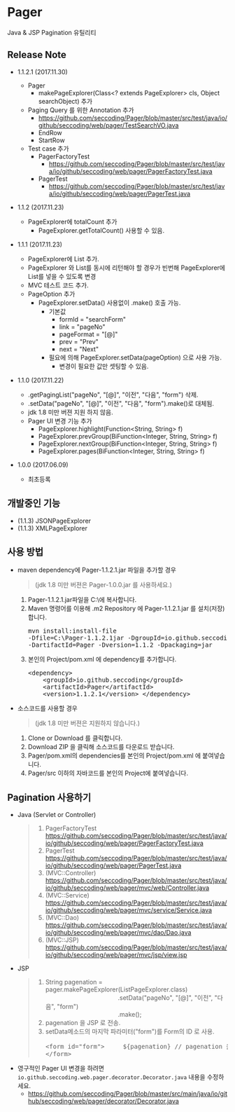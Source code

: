 # Pager
Java &amp; JSP Pagination 유틸리티

## Release Note

* 1.1.2.1 (2017.11.30)
  * Pager
    * makePageExplorer(Class<? extends PageExplorer> cls, Object searchObject) 추가
  * Paging Query 를 위한 Annotation 추가
    * https://github.com/seccoding/Pager/blob/master/src/test/java/io/github/seccoding/web/pager/TestSearchVO.java
    * EndRow
    * StartRow
  * Test case 추가
    * PagerFactoryTest
      * https://github.com/seccoding/Pager/blob/master/src/test/java/io/github/seccoding/web/pager/PagerFactoryTest.java
    * PagerTest
      * https://github.com/seccoding/Pager/blob/master/src/test/java/io/github/seccoding/web/pager/PagerTest.java

* 1.1.2 (2017.11.23)
  * PageExplorer에 totalCount 추가
    * PageExplorer.getTotalCount() 사용할 수 있음.
  
            
* 1.1.1 (2017.11.23)
  * PageExplorer에 List 추가.
  * PageExplorer 와 List를 동시에 리턴해야 할 경우가 빈번해 PageExplorer에 List를 넣을 수 있도록 변경
  * MVC 테스트 코드 추가.
  * PageOption 추가
    * PageExplorer.setData() 사용없이 .make() 호출 가능.
      * 기본값
        * formId = "searchForm"
        * link = "pageNo"
        * pageFormat = "[@]"
        * prev = "Prev"
        * next = "Next"
      * 필요에 의해 PageExplorer.setData(pageOption) 으로 사용 가능.
        * 변경이 필요한 값만 셋팅할 수 있음.
  
  
* 1.1.0 (2017.11.22)
  * .getPagingList("pageNo", "[@]", "이전", "다음", "form") 삭제.
  * .setData("pageNo", "[@]", "이전", "다음", "form").make()로 대체됨.
  * jdk 1.8 미만 버젼 지원 하지 않음.
  * Pager UI 변경 기능 추가
    * PageExplorer.highlight(Function<String, String> f)
    * PageExplorer.prevGroup(BiFunction<Integer, String, String> f)
    * PageExplorer.nextGroup(BiFunction<Integer, String, String> f)
    * PageExplorer.pages(BiFunction<Integer, String, String> f)
  
    
* 1.0.0 (2017.06.09)
  * 최초등록


## 개발중인 기능
* (1.1.3) JSONPageExplorer
* (1.1.3) XMLPageExplorer

## 사용 방법
* maven dependency에 Pager-1.1.2.1.jar 파일을 추가할 경우 
   > (jdk 1.8 미만 버젼은 Pager-1.0.0.jar 를 사용하세요.)
   1. Pager-1.1.2.1.jar파일을 C:\에 복사합니다.
   1. Maven 명령어를 이용해 .m2 Repository 에 Pager-1.1.2.1.jar 를 설치(저장)합니다.<pre>mvn install:install-file -Dfile=C:\Pager-1.1.2.1jar -DgroupId=io.github.seccoding -DartifactId=Pager -Dversion=1.1.2 -Dpackaging=jar</pre>
   1. 본인의 Project/pom.xml 에 dependency를 추가합니다.<pre>
	&lt;dependency&gt;
	&nbsp;&nbsp;&nbsp;&nbsp;&lt;groupId&gt;io.github.seccoding&lt;/groupId&gt;
	&nbsp;&nbsp;&nbsp;&nbsp;&lt;artifactId&gt;Pager&lt;/artifactId&gt;
	&nbsp;&nbsp;&nbsp;&nbsp;&lt;version&gt;1.1.2.1&lt;/version&gt;
	&lt;/dependency&gt;
</pre>

*  소스코드를 사용할 경우 
   > (jdk 1.8 미만 버젼은 지원하지 않습니다.)
   1. Clone or Download 를 클릭합니다.
   1. Download ZIP 을 클릭해 소스코드를 다운로드 받습니다.
   1. Pager/pom.xml의 dependencies를 본인의 Project/pom.xml 에 붙여넣습니다.
   1. Pager/src 이하의 자바코드를 본인의 Project에 붙여넣습니다. 

## Pagination 사용하기
* Java (Servlet or Controller)
  > 1. PagerFactoryTest https://github.com/seccoding/Pager/blob/master/src/test/java/io/github/seccoding/web/pager/PagerFactoryTest.java 
  > 1. PagerTest https://github.com/seccoding/Pager/blob/master/src/test/java/io/github/seccoding/web/pager/PagerTest.java
  > 1. (MVC::Controller) https://github.com/seccoding/Pager/blob/master/src/test/java/io/github/seccoding/web/pager/mvc/web/Controller.java
  > 1. (MVC::Service) https://github.com/seccoding/Pager/blob/master/src/test/java/io/github/seccoding/web/pager/mvc/service/Service.java
  > 1. (MVC::Dao) https://github.com/seccoding/Pager/blob/master/src/test/java/io/github/seccoding/web/pager/mvc/dao/Dao.java
  > 1. (MVC::JSP) https://github.com/seccoding/Pager/blob/master/src/test/java/io/github/seccoding/web/pager/mvc/jsp/view.jsp

* JSP
  > 1. String pagenation = pager.makePageExplorer(ListPageExplorer.class)<br/>
&nbsp;&nbsp;&nbsp;&nbsp;&nbsp;&nbsp;&nbsp;&nbsp;&nbsp;&nbsp;&nbsp;&nbsp;&nbsp;&nbsp;&nbsp;&nbsp;&nbsp;&nbsp;&nbsp;&nbsp;&nbsp;&nbsp;&nbsp;&nbsp;&nbsp;&nbsp;&nbsp;&nbsp;&nbsp;&nbsp;&nbsp;&nbsp;&nbsp;&nbsp;&nbsp;&nbsp;&nbsp;&nbsp;&nbsp;&nbsp;&nbsp;&nbsp;.setData("pageNo", "[@]", "이전", "다음", "form")<br/>
&nbsp;&nbsp;&nbsp;&nbsp;&nbsp;&nbsp;&nbsp;&nbsp;&nbsp;&nbsp;&nbsp;&nbsp;&nbsp;&nbsp;&nbsp;&nbsp;&nbsp;&nbsp;&nbsp;&nbsp;&nbsp;&nbsp;&nbsp;&nbsp;&nbsp;&nbsp;&nbsp;&nbsp;&nbsp;&nbsp;&nbsp;&nbsp;&nbsp;&nbsp;&nbsp;&nbsp;&nbsp;&nbsp;&nbsp;&nbsp;&nbsp;&nbsp;.make();
  > 1. pagenation 을 JSP 로 전송.
  > 1. setData메소드의 마지막 파라미터("form")를 Form의 ID 로 사용.<pre>
&lt;form id="form"&gt;
&nbsp;&nbsp;&nbsp;&nbsp;${pagenation} // pagenation 을 el로 표현
&lt;/form&gt;
</pre>

* 영구적인 Pager UI 변경을 하려면 `io.github.seccoding.web.pager.decorator.Decorator.java` 내용을 수정하세요.
  * https://github.com/seccoding/Pager/blob/master/src/main/java/io/github/seccoding/web/pager/decorator/Decorator.java
